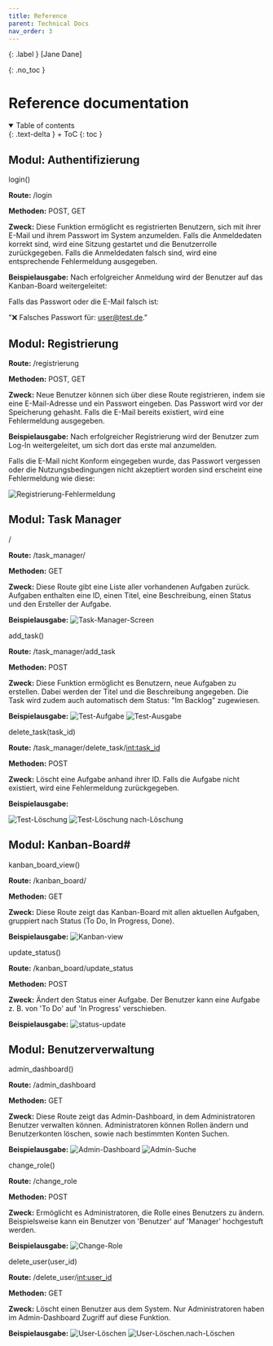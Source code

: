 ```yaml
---
title: Reference
parent: Technical Docs
nav_order: 3
---
```


{: .label }
[Jane Dane]

{: .no_toc }
# Reference documentation


<details open markdown="block">
{: .text-delta }
<summary>Table of contents</summary>
+ ToC
{: toc }
</details>


## Modul: Authentifizierung

login()

**Route:** /login

**Methoden:** POST, GET

**Zweck:**
Diese Funktion ermöglicht es registrierten Benutzern, sich mit ihrer E-Mail und ihrem Passwort im System anzumelden. Falls die Anmeldedaten korrekt sind, wird eine Sitzung gestartet und die Benutzerrolle zurückgegeben. Falls die Anmeldedaten falsch sind, wird eine entsprechende Fehlermeldung ausgegeben.

**Beispielausgabe:**
Nach erfolgreicher Anmeldung wird der Benutzer auf das Kanban-Board weitergeleitet:

Falls das Passwort oder die E-Mail falsch ist:

"❌ Falsches Passwort für: user@test.de."


## Modul: Registrierung

**Route:** /registrierung

**Methoden:** POST, GET

**Zweck:**
Neue Benutzer können sich über diese Route registrieren, indem sie eine E-Mail-Adresse und ein Passwort eingeben. Das Passwort wird vor der Speicherung gehasht. Falls die E-Mail bereits existiert, wird eine Fehlermeldung ausgegeben.

**Beispielausgabe:**
Nach erfolgreicher Registrierung wird der Benutzer zum Log-In weitergeleitet, um sich dort das erste mal anzumelden. 

Falls die E-Mail nicht Konform eingegeben wurde, das Passwort vergessen oder die Nutzungsbedingungen nicht akzeptiert worden sind erscheint eine Fehlermeldung wie diese:

![Registrierung-Fehlermeldung](images\Registrierung-Falsch.png)


## Modul: Task Manager

/

**Route:** /task_manager/

**Methoden:** GET

**Zweck:**
Diese Route gibt eine Liste aller vorhandenen Aufgaben zurück. Aufgaben enthalten eine ID, einen Titel, eine Beschreibung, einen Status und den Ersteller der Aufgabe.

**Beispielausgabe:**
![Task-Manager-Screen](images\Task-Manager-Screen.png)


add_task()

**Route:** /task_manager/add_task

**Methoden:** POST

**Zweck:**
Diese Funktion ermöglicht es Benutzern, neue Aufgaben zu erstellen. Dabei werden der Titel und die Beschreibung angegeben. Die Task wird zudem auch automatisch dem Status: "Im Backlog" zugewiesen.

**Beispielausgabe:**
![Test-Aufgabe](images\Test-Aufgabe.png)
![Test-Ausgabe](images\Test-Ausgabe.png)


delete_task(task_id)

**Route:** /task_manager/delete_task/<int:task_id>

**Methoden:** POST

**Zweck:**
Löscht eine Aufgabe anhand ihrer ID. Falls die Aufgabe nicht existiert, wird eine Fehlermeldung zurückgegeben.

**Beispielausgabe:**

![Test-Löschung](images\Test-Löschung.png)
![Test-Löschung nach-Löschung](images\Test-Löschung.nach-Löschung.png)

## Modul: Kanban-Board#

kanban_board_view()

**Route:** /kanban_board/

**Methoden:** GET

**Zweck:**
Diese Route zeigt das Kanban-Board mit allen aktuellen Aufgaben, gruppiert nach Status (To Do, In Progress, Done).

**Beispielausgabe:**
![Kanban-view](images\Kanban-view.png)

update_status()

**Route:** /kanban_board/update_status

**Methoden:** POST

**Zweck:**
Ändert den Status einer Aufgabe. Der Benutzer kann eine Aufgabe z. B. von 'To Do' auf 'In Progress' verschieben.

**Beispielausgabe:**
![status-update](images\status-update.png)

## Modul: Benutzerverwaltung

admin_dashboard()

**Route:** /admin_dashboard

**Methoden:** GET

**Zweck:**
Diese Route zeigt das Admin-Dashboard, in dem Administratoren Benutzer verwalten können. Administratoren können Rollen ändern und Benutzerkonten löschen, sowie nach bestimmten Konten Suchen.

**Beispielausgabe:**
![Admin-Dashboard](images\Admin-Dashboard.png)
![Admin-Suche](images\Admin-Suche.png)


change_role()

**Route:** /change_role

**Methoden:** POST

**Zweck:**
Ermöglicht es Administratoren, die Rolle eines Benutzers zu ändern. Beispielsweise kann ein Benutzer von 'Benutzer' auf 'Manager' hochgestuft werden.

**Beispielausgabe:**
![Change-Role](images\Change-Role.png)

delete_user(user_id)

**Route:** /delete_user/<int:user_id>

**Methoden:** GET

**Zweck:**
Löscht einen Benutzer aus dem System. Nur Administratoren haben im Admin-Dashboard Zugriff auf diese Funktion.

**Beispielausgabe:**
![User-Löschen](images\User-Löschen.png)
![User-Löschen.nach-Löschen](images\User-Löschen.nach-Löschen.png)